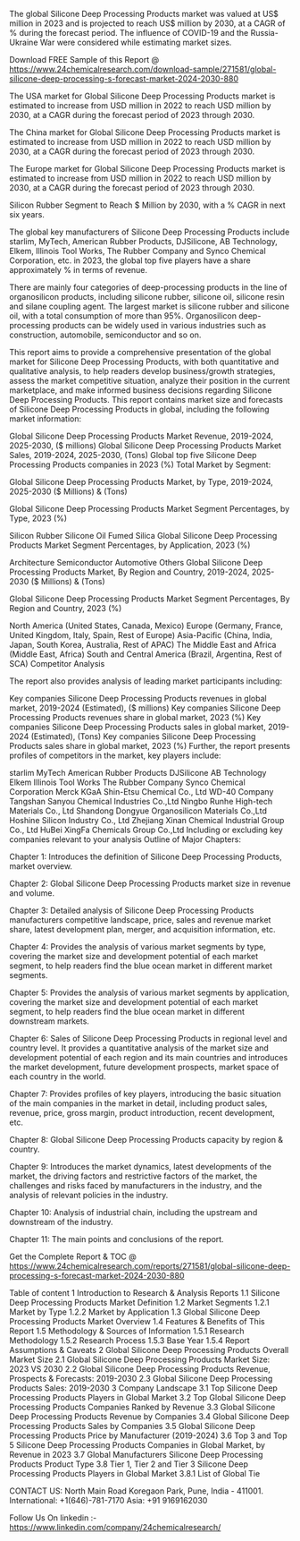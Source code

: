 The global Silicone Deep Processing Products market was valued at US$ million in 2023 and is projected to reach US$ million by 2030, at a CAGR of % during the forecast period. The influence of COVID-19 and the Russia-Ukraine War were considered while estimating market sizes.

Download FREE Sample of this Report @ https://www.24chemicalresearch.com/download-sample/271581/global-silicone-deep-processing-s-forecast-market-2024-2030-880

The USA market for Global Silicone Deep Processing Products market is estimated to increase from USD million in 2022 to reach USD million by 2030, at a CAGR during the forecast period of 2023 through 2030.

The China market for Global Silicone Deep Processing Products market is estimated to increase from USD million in 2022 to reach USD million by 2030, at a CAGR during the forecast period of 2023 through 2030.

The Europe market for Global Silicone Deep Processing Products market is estimated to increase from USD million in 2022 to reach USD million by 2030, at a CAGR during the forecast period of 2023 through 2030.

Silicon Rubber Segment to Reach $ Million by 2030, with a % CAGR in next six years.

The global key manufacturers of Silicone Deep Processing Products include starlim, MyTech, American Rubber Products, DJSilicone, AB Technology, Elkem, Illinois Tool Works, The Rubber Company and Synco Chemical Corporation, etc. in 2023, the global top five players have a share approximately % in terms of revenue.

There are mainly four categories of deep-processing products in the line of organosilicon products, including silicone rubber, silicone oil, silicone resin and silane coupling agent. The largest market is silicone rubber and silicone oil, with a total consumption of more than 95%. Organosilicon deep-processing products can be widely used in various industries such as construction, automobile, semiconductor and so on.

This report aims to provide a comprehensive presentation of the global market for Silicone Deep Processing Products, with both quantitative and qualitative analysis, to help readers develop business/growth strategies, assess the market competitive situation, analyze their position in the current marketplace, and make informed business decisions regarding Silicone Deep Processing Products. This report contains market size and forecasts of Silicone Deep Processing Products in global, including the following market information:

Global Silicone Deep Processing Products Market Revenue, 2019-2024, 2025-2030, ($ millions)
Global Silicone Deep Processing Products Market Sales, 2019-2024, 2025-2030, (Tons)
Global top five Silicone Deep Processing Products companies in 2023 (%)
Total Market by Segment:

Global Silicone Deep Processing Products Market, by Type, 2019-2024, 2025-2030 ($ Millions) & (Tons)

Global Silicone Deep Processing Products Market Segment Percentages, by Type, 2023 (%)

Silicon Rubber
Silicone Oil
Fumed Silica
Global Silicone Deep Processing Products Market Segment Percentages, by Application, 2023 (%)

Architecture
Semiconductor
Automotive
Others
Global Silicone Deep Processing Products Market, By Region and Country, 2019-2024, 2025-2030 ($ Millions) & (Tons)

Global Silicone Deep Processing Products Market Segment Percentages, By Region and Country, 2023 (%)

North America (United States, Canada, Mexico)
Europe (Germany, France, United Kingdom, Italy, Spain, Rest of Europe)
Asia-Pacific (China, India, Japan, South Korea, Australia, Rest of APAC)
The Middle East and Africa (Middle East, Africa)
South and Central America (Brazil, Argentina, Rest of SCA)
Competitor Analysis

The report also provides analysis of leading market participants including:

Key companies Silicone Deep Processing Products revenues in global market, 2019-2024 (Estimated), ($ millions)
Key companies Silicone Deep Processing Products revenues share in global market, 2023 (%)
Key companies Silicone Deep Processing Products sales in global market, 2019-2024 (Estimated), (Tons)
Key companies Silicone Deep Processing Products sales share in global market, 2023 (%)
Further, the report presents profiles of competitors in the market, key players include:

starlim
MyTech
American Rubber Products
DJSilicone
AB Technology
Elkem
Illinois Tool Works
The Rubber Company
Synco Chemical Corporation
Merck KGaA
Shin-Etsu Chemical Co., Ltd
WD-40 Company
Tangshan Sanyou Chemical Industries Co.,Ltd
Ningbo Runhe High-tech Materials Co., Ltd
Shandong Dongyue Organosilicon Materials Co.,Ltd
Hoshine Silicon Industry Co., Ltd
Zhejiang Xinan Chemical Industrial Group Co., Ltd
HuBei XingFa Chemicals Group Co.,Ltd
Including or excluding key companies relevant to your analysis
Outline of Major Chapters:

Chapter 1: Introduces the definition of Silicone Deep Processing Products, market overview.

Chapter 2: Global Silicone Deep Processing Products market size in revenue and volume.

Chapter 3: Detailed analysis of Silicone Deep Processing Products manufacturers competitive landscape, price, sales and revenue market share, latest development plan, merger, and acquisition information, etc.

Chapter 4: Provides the analysis of various market segments by type, covering the market size and development potential of each market segment, to help readers find the blue ocean market in different market segments.

Chapter 5: Provides the analysis of various market segments by application, covering the market size and development potential of each market segment, to help readers find the blue ocean market in different downstream markets.

Chapter 6: Sales of Silicone Deep Processing Products in regional level and country level. It provides a quantitative analysis of the market size and development potential of each region and its main countries and introduces the market development, future development prospects, market space of each country in the world.

Chapter 7: Provides profiles of key players, introducing the basic situation of the main companies in the market in detail, including product sales, revenue, price, gross margin, product introduction, recent development, etc.

Chapter 8: Global Silicone Deep Processing Products capacity by region & country.

Chapter 9: Introduces the market dynamics, latest developments of the market, the driving factors and restrictive factors of the market, the challenges and risks faced by manufacturers in the industry, and the analysis of relevant policies in the industry.

Chapter 10: Analysis of industrial chain, including the upstream and downstream of the industry.

Chapter 11: The main points and conclusions of the report.

Get the Complete Report & TOC @ https://www.24chemicalresearch.com/reports/271581/global-silicone-deep-processing-s-forecast-market-2024-2030-880

Table of content
1 Introduction to Research & Analysis Reports
1.1 Silicone Deep Processing Products Market Definition
1.2 Market Segments
1.2.1 Market by Type
1.2.2 Market by Application
1.3 Global Silicone Deep Processing Products Market Overview
1.4 Features & Benefits of This Report
1.5 Methodology & Sources of Information
1.5.1 Research Methodology
1.5.2 Research Process
1.5.3 Base Year
1.5.4 Report Assumptions & Caveats
2 Global Silicone Deep Processing Products Overall Market Size
2.1 Global Silicone Deep Processing Products Market Size: 2023 VS 2030
2.2 Global Silicone Deep Processing Products Revenue, Prospects & Forecasts: 2019-2030
2.3 Global Silicone Deep Processing Products Sales: 2019-2030
3 Company Landscape
3.1 Top Silicone Deep Processing Products Players in Global Market
3.2 Top Global Silicone Deep Processing Products Companies Ranked by Revenue
3.3 Global Silicone Deep Processing Products Revenue by Companies
3.4 Global Silicone Deep Processing Products Sales by Companies
3.5 Global Silicone Deep Processing Products Price by Manufacturer (2019-2024)
3.6 Top 3 and Top 5 Silicone Deep Processing Products Companies in Global Market, by Revenue in 2023
3.7 Global Manufacturers Silicone Deep Processing Products Product Type
3.8 Tier 1, Tier 2 and Tier 3 Silicone Deep Processing Products Players in Global Market
3.8.1 List of Global Tie

CONTACT US:
North Main Road Koregaon Park, Pune, India - 411001.
International: +1(646)-781-7170
Asia: +91 9169162030

Follow Us On linkedin :- https://www.linkedin.com/company/24chemicalresearch/

